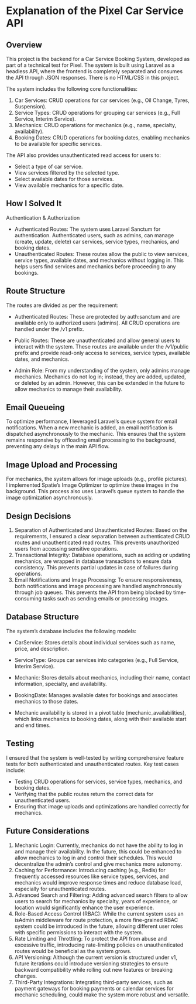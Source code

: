 # Explanation of the Pixel Car Service API

## Overview

This project is the backend for a Car Service Booking System, developed as part of a technical test for Pixel. The system is built using Laravel as a headless API, where the frontend is completely separated and consumes the API through JSON responses. There is no HTML/CSS in this project.

The system includes the following core functionalities:

1. Car Services: CRUD operations for car services (e.g., Oil Change, Tyres, Suspension).
2. Service Types: CRUD operations for grouping car services (e.g., Full Service, Interim Service).
3. Mechanics: CRUD operations for mechanics (e.g., name, specialty, availability).
4. Booking Dates: CRUD operations for booking dates, enabling mechanics to be available for specific services.

The API also provides unauthenticated read access for users to:

-   Select a type of car service.
-   View services filtered by the selected type.
-   Select available dates for those services.
-   View available mechanics for a specific date.

## How I Solved It

Authentication & Authorization

-   Authenticated Routes: The system uses Laravel Sanctum for authentication. Authenticated users, such as admins, can manage (create, update, delete) car services, service types, mechanics, and booking dates.
-   Unauthenticated Routes: These routes allow the public to view services, service types, available dates, and mechanics without logging in. This helps users find services and mechanics before proceeding to any bookings.

## Route Structure

The routes are divided as per the requirement:

-   Authenticated Routes: These are protected by auth:sanctum and are available only to authorized users (admins). All CRUD operations are handled under the /v1 prefix.
-   Public Routes: These are unauthenticated and allow general users to interact with the system. These routes are available under the /v1/public prefix and provide read-only access to services, service types, available dates, and mechanics.

-   Admin Role: From my understanding of the system, only admins manage mechanics. Mechanics do not log in; instead, they are added, updated, or deleted by an admin. However, this can be extended in the future to allow mechanics to manage their availability.

## Email Queueing

To optimize performance, I leveraged Laravel’s queue system for email notifications. When a new mechanic is added, an email notification is dispatched asynchronously to the mechanic. This ensures that the system remains responsive by offloading email processing to the background, preventing any delays in the main API flow.

## Image Upload and Processing

For mechanics, the system allows for image uploads (e.g., profile pictures). I implemented Spatie’s Image Optimizer to optimize these images in the background. This process also uses Laravel’s queue system to handle the image optimization asynchronously.

## Design Decisions

1. Separation of Authenticated and Unauthenticated Routes: Based on the requirements, I ensured a clear separation between authenticated CRUD routes and unauthenticated read routes. This prevents unauthorized users from accessing sensitive operations.
2. Transactional Integrity: Database operations, such as adding or updating mechanics, are wrapped in database transactions to ensure data consistency. This prevents partial updates in case of failures during operations.
3. Email Notifications and Image Processing: To ensure responsiveness, both notifications and image processing are handled asynchronously through job queues. This prevents the API from being blocked by time-consuming tasks such as sending emails or processing images.

## Database Structure

The system’s database includes the following models:

-   CarService: Stores details about individual services such as name, price, and description.
-   ServiceType: Groups car services into categories (e.g., Full Service, Interim Service).
-   Mechanic: Stores details about mechanics, including their name, contact information, specialty, and availability.
-   BookingDate: Manages available dates for bookings and associates mechanics to those dates.

-   Mechanic availability is stored in a pivot table (mechanic_availabilities), which links mechanics to booking dates, along with their available start and end times.

## Testing

I ensured that the system is well-tested by writing comprehensive feature tests for both authenticated and unauthenticated routes. Key test cases include:

-   Testing CRUD operations for services, service types, mechanics, and booking dates.
-   Verifying that the public routes return the correct data for unauthenticated users.
-   Ensuring that image uploads and optimizations are handled correctly for mechanics.

## Future Considerations

1. Mechanic Login: Currently, mechanics do not have the ability to log in and manage their availability. In the future, this could be enhanced to allow mechanics to log in and control their schedules. This would decentralize the admin’s control and give mechanics more autonomy.
2. Caching for Performance: Introducing caching (e.g., Redis) for frequently accessed resources like service types, services, and mechanics would improve response times and reduce database load, especially for unauthenticated routes.
3. Advanced Search and Filtering: Adding advanced search filters to allow users to search for mechanics by specialty, years of experience, or location would significantly enhance the user experience.
4. Role-Based Access Control (RBAC): While the current system uses an isAdmin middleware for route protection, a more fine-grained RBAC system could be introduced in the future, allowing different user roles with specific permissions to interact with the system.
5. Rate Limiting and Throttling: To protect the API from abuse and excessive traffic, introducing rate-limiting policies on unauthenticated routes would be beneficial as the system grows.
6. API Versioning: Although the current version is structured under v1, future iterations could introduce versioning strategies to ensure backward compatibility while rolling out new features or breaking changes.
7. Third-Party Integrations: Integrating third-party services, such as payment gateways for booking payments or calendar services for mechanic scheduling, could make the system more robust and versatile.
